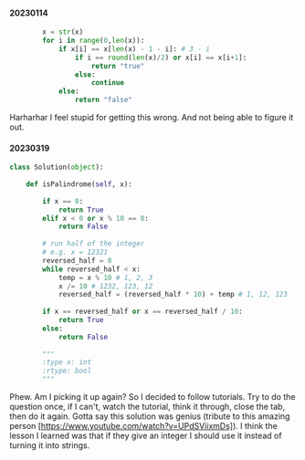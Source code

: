 #### 20230114

```python
        x = str(x)
        for i in range(0,len(x)):
            if x[i] == x[len(x) - 1 - i]: # 3 - i
                if i == round(len(x)/2) or x[i] == x[i+1]:
                    return "true"
                else:
                    continue
            else:
                return "false"
```

Harharhar I feel stupid for getting this wrong. And not being able to figure it out.

#### 20230319
```python
class Solution(object):
    
    def isPalindrome(self, x):
        
        if x == 0:
            return True
        elif x < 0 or x % 10 == 0:
            return False
        
        # run half of the integer
        # e.g. x = 12321
        reversed_half = 0
        while reversed_half < x:
            temp = x % 10 # 1, 2, 3
            x /= 10 # 1232, 123, 12
            reversed_half = (reversed_half * 10) + temp # 1, 12, 123
        
        if x == reversed_half or x == reversed_half / 10:
            return True
        else:
            return False
        
        """
        :type x: int
        :rtype: bool
        """
```
Phew. Am I picking it up again?
So I decided to follow tutorials. Try to do the question once, if I can't, watch the tutorial, think it through, close the tab, then do it again. 
Gotta say this solution was genius (tribute to this amazing person [https://www.youtube.com/watch?v=UPdSViixmDs]). I think the lesson I learned was that if they give an integer I should use it instead of turning it into strings.
